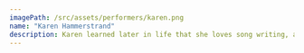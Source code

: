 ```yaml
---
imagePath: /src/assets/performers/karen.png
name: "Karen Hammerstrand"
description: Karen learned later in life that she loves song writing, and so she spends time writing songs that are mostly kind of folky, jazzy, or bluesy. She has released 2 albums, Late Blooming (2015) and Still Life (2023). She also loves to perform, from duos and trios to full bands, at a variety of venues and festivals around our great province. You can go to <a class="underline text-blue-500" href="http://karenhammarstrand.com">her website</a>, to Spotify or Youtube to check out some of her music if you like.
---
```


